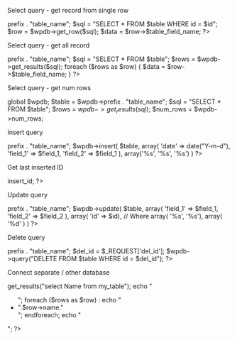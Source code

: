 Select query - get record from single row

<?php
global $wpdb;
$table = $wpdb->prefix . "table_name";
$sql = "SELECT * FROM $table WHERE id = $id";
$row = $wpdb->get_row($sql);
$data = $row->$table_field_name;
?>

Select query - get all record

<?php
global $wpdb;
$table = $wpdb->prefix . "table_name";
$sql = "SELECT * FROM $table";
$rows = $wpdb->get_results($sql);
foreach ($rows as $row)
{
    $data = $row->$table_field_name;
}
?>

Select query - get num rows

global $wpdb;
$table = $wpdb->prefix . "table_name";
$sql = "SELECT * FROM $table";
$rows = $wpdb->get_results($sql);
$num_rows = $wpdb->num_rows;

Insert query

<?php
global $wpdb;
$table = $wpdb->prefix . "table_name";
$wpdb->insert(
      $table,
      array(
    'date' => date("Y-m-d"),
    'field_1' => $field_1,
    'field_2' => $field_1        
    ),
    array('%s', '%s', '%s')
    )
?>

Get last inserted ID 

<?php $lastid = $wpdb->insert_id; ?>

Update query 

<?php
global $wpdb;
$table = $wpdb->prefix . "table_name";
$wpdb->update( 
    $table, 
    array( 
    'field_1' => $field_1,                
    'field_2'    => $field_2
    ), 
    array( 'id' => $id), // Where
    array( '%s', '%s'), 
    array( '%d' ) 
    )
?>

Delete query 

<?php 
global $wpdb;
$table = $wpdb->prefix . "table_name";
$del_id = $_REQUEST['del_id'];
$wpdb->query("DELETE FROM $table WHERE id = $del_id");
?>

Connect separate / other database

<?php
$mydb = new wpdb('username','password','database','localhost');
$rows = $mydb->get_results("select Name from my_table");
echo "<ul>";
foreach ($rows as $row) :
echo "<li>".$row->name."</li>";
endforeach;
echo "</ul>";
?>
